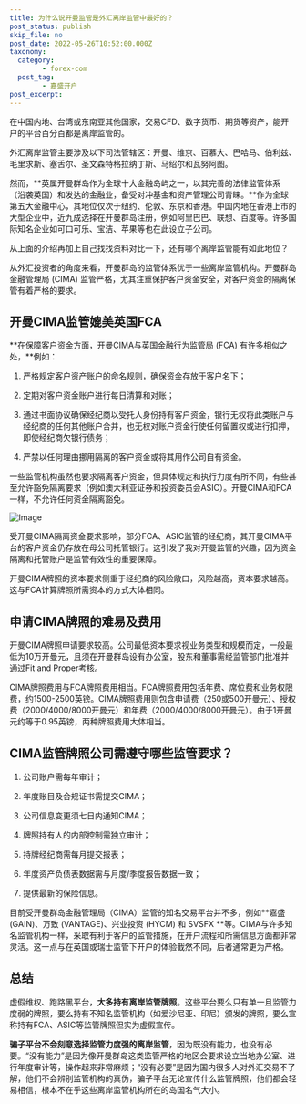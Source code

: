 ```yaml
---
title: 为什么说开曼监管是外汇离岸监管中最好的？
post_status: publish
skip_file: no
post_date: 2022-05-26T10:52:00.000Z
taxonomy:
  category:
        - forex-com
  post_tag:
        - 嘉盛开户
post_excerpt: 
---
```

在中国内地、台湾或东南亚其他国家，交易CFD、数字货币、期货等资产，能开户的平台百分百都是离岸监管的。

外汇离岸监管主要涉及以下司法管辖区：开曼、维京、百慕大、巴哈马、伯利兹、毛里求斯、塞舌尔、圣文森特格拉纳丁斯、马绍尔和瓦努阿图。

然而，**英属开曼群岛作为全球十大金融岛屿之一，以其完善的法律监管体系（沿袭英国）和发达的金融业，备受对冲基金和资产管理公司青睐。**作为全球第五大金融中心，其地位仅次于纽约、伦敦、东京和香港。中国内地在香港上市的大型企业中，近九成选择在开曼群岛注册，例如阿里巴巴、联想、百度等。许多国际知名企业如可口可乐、宝洁、苹果等也在此设立子公司。

从上面的介绍再加上自己找找资料对比一下，还有哪个离岸监管能有如此地位？

从外汇投资者的角度来看，开曼群岛的监管体系优于一些离岸监管机构。开曼群岛金融管理局 (CIMA) 监管严格，尤其注重保护客户资金安全，对客户资金的隔离保管有着严格的要求。

## 开曼CIMA监管媲美英国FCA

**在保障客户资金方面，开曼CIMA与英国金融行为监管局 (FCA) 有许多相似之处，**例如：

1. 严格规定客户资产账户的命名规则，确保资金存放于客户名下；

1. 定期对客户资金账户进行每日清算和对账；

1. 通过书面协议确保经纪商以受托人身份持有客户资金，银行无权将此类账户与经纪商的任何其他账户合并，也无权对账户资金行使任何留置权或进行扣押，即使经纪商欠银行债务；

1. 严禁以任何理由挪用隔离的客户资金或将其用作公司自有资金。

一些监管机构虽然也要求隔离客户资金，但具体规定和执行力度有所不同，有些甚至允许豁免隔离要求（例如澳大利亚证券和投资委员会ASIC）。开曼CIMA和FCA一样，不允许任何资金隔离豁免。

![Image](https://prod-files-secure.s3.us-west-2.amazonaws.com/39ed1227-6d7d-4570-be36-9ccd4a2c4241/bd849744-3fcb-4a37-8312-357962c8f065/image.png?X-Amz-Algorithm=AWS4-HMAC-SHA256&X-Amz-Content-Sha256=UNSIGNED-PAYLOAD&X-Amz-Credential=ASIAZI2LB466RXHADV36%2F20250423%2Fus-west-2%2Fs3%2Faws4_request&X-Amz-Date=20250423T101342Z&X-Amz-Expires=3600&X-Amz-Security-Token=IQoJb3JpZ2luX2VjEGIaCXVzLXdlc3QtMiJHMEUCIAwbrzJMqXbOkeub96y%2FH5CB5Tr6Hgwc8GteOG1X9D2fAiEA53YV0QEk0g9SGTrjeFmI5MDSsgGPs5LyloojFV6VfhkqiAQI6%2F%2F%2F%2F%2F%2F%2F%2F%2F%2F%2FARAAGgw2Mzc0MjMxODM4MDUiDKHvKiiYCfk9cUXUGCrcA0Fu7c7YMTTkPpVOVkN1V5tKWPvg%2FW1oJ8J%2B%2BSvUBKyprPW%2FvCJsGBCOkt99ijuJyPMN1c%2Bd98YrYNkrfFgS0VVgZFnGukuQPi1dpJEhhlpD26Sxpc1zBZKdYl16x39CoOWfRyUIj9e0gQon8N2m1s3GA0UpnCrIsIjoE1oP4euL2RQmcVS2K5i3x2S1dXbUwImEWlkBXIX%2FOuNbJM0R088kjzTr%2FnFKB%2B8D40oKYOofWBHOv9Q5JFnM7Ki9R8rG2XD0MRkj6F%2BfPXScl0OestEGG4SLqmohhbHNMZkuMiDKR2bUpONWGLOTcJEIvut%2F%2FbZfEiA9hJXTWlunUMl3ZwvDAAI6AtjmGCmpXP3qwTbS5lybJ77HIYF0Fdc%2BIDacJlFcpObouBIHKKuwxxseUbbOXPdqh14OSIatSfScamMTFgD7HZpzRSuc4efSvRgwfv%2BIZZsFB7yUAlf7tSZX9n%2B7TXmbEnL9ThIvGvI1pMPSb0XvrjUCm1tv7oUwx6k6IDtIDOE6NxcKQgiRnH4RF2oE%2B04XyvcyyEE4dwvF8JDRwcyeDBhS6uwJZ8o9bnuUDAQ1cuLv%2B6pA1wRjeS9VDn14mEh6%2Bh4WJkef%2BLpMN4sNco0GJijm9QNXXi%2FWMInoosAGOqUBdGaNHFuYZHr8ZpJFbbHaUc60PYtebsFJeNu%2B1dnOg%2BImec%2BUk%2BQ5wOEe1IssCS6ht0sORXESuG3EXIMg5bx%2FczCzxsPb102hjnL4kC3e4jqKasRrvBt4wRcRwPMley1X9g4iTO143SQQ20K1c3bZ0dQond8FpwbVIFICU%2F632H6AaM4oRd75cmCBds2Me2NOBMUvYCz%2FxEWZDeLzzGIu2o9HXtln&X-Amz-Signature=9c0f3cfb4bbb61fcf76f9514a419cee7990061512876c917193256126a943bd4&X-Amz-SignedHeaders=host&x-id=GetObject)

受开曼CIMA隔离资金要求影响，部分FCA、ASIC监管的经纪商，其开曼CIMA平台的客户资金仍存放在母公司托管银行。这引发了我对开曼监管的兴趣，因为资金隔离和托管账户是监管有效性的重要保障。

开曼CIMA牌照的资本要求侧重于经纪商的风险敞口，风险越高，资本要求越高。这与FCA计算牌照所需资本的方式大体相同。

## **申请CIMA牌照的难易及费用**

开曼CIMA牌照申请要求较高。公司最低资本要求视业务类型和规模而定，一般最低为10万开曼元，且须在开曼群岛设有办公室，股东和董事需经监管部门批准并通过Fit and Proper考核。

CIMA牌照费用与FCA牌照费用相当。FCA牌照费用包括年费、席位费和业务权限费，约1500-2500英镑。CIMA牌照费用则包含申请费（250或500开曼元）、授权费（2000/4000/8000开曼元）和年费（2000/4000/8000开曼元）。由于1开曼元约等于0.95英镑，两种牌照费用大体相当。

## CIMA监管牌照公司需遵守哪些监管要求？

1. 公司账户需每年审计；

1. 年度账目及合规证书需提交CIMA；

1. 公司信息变更须七日内通知CIMA；

1. 牌照持有人的内部控制需独立审计；

1. 持牌经纪商需每月提交报表；

1. 年度资产负债表数据需与月度/季度报告数据一致；

1. 提供最新的保险信息。

目前受开曼群岛金融管理局（CIMA）监管的知名交易平台并不多，例如**嘉盛 (GAIN)、万致 (VANTAGE)、兴业投资 (HYCM) 和 SVSFX **等。CIMA与许多知名监管机构一样，采取有利于客户的监管措施，在开户流程和所需信息方面都非常灵活。这一点与在英国或瑞士监管下开户的体验截然不同，后者通常更为严格。

## 总结

虚假维权、跑路黑平台，**大多持有离岸监管牌照**。这些平台要么只有单一且监管力度弱的牌照，要么持有不知名监管机构（如爱沙尼亚、印尼）颁发的牌照，要么宣称持有FCA、ASIC等监管牌照但实为虚假宣传。

**骗子平台不会刻意选择监管力度强的离岸监管**，因为既没有能力，也没有必要。“没有能力”是因为像开曼群岛这类监管严格的地区会要求设立当地办公室、进行年度审计等，操作起来非常麻烦；“没有必要”是因为国内很多人对外汇交易不了解，他们不会辨别监管机构的真伪，骗子平台无论宣传什么监管牌照，他们都会轻易相信，根本不在乎这些离岸监管机构所在的岛国名气大小。